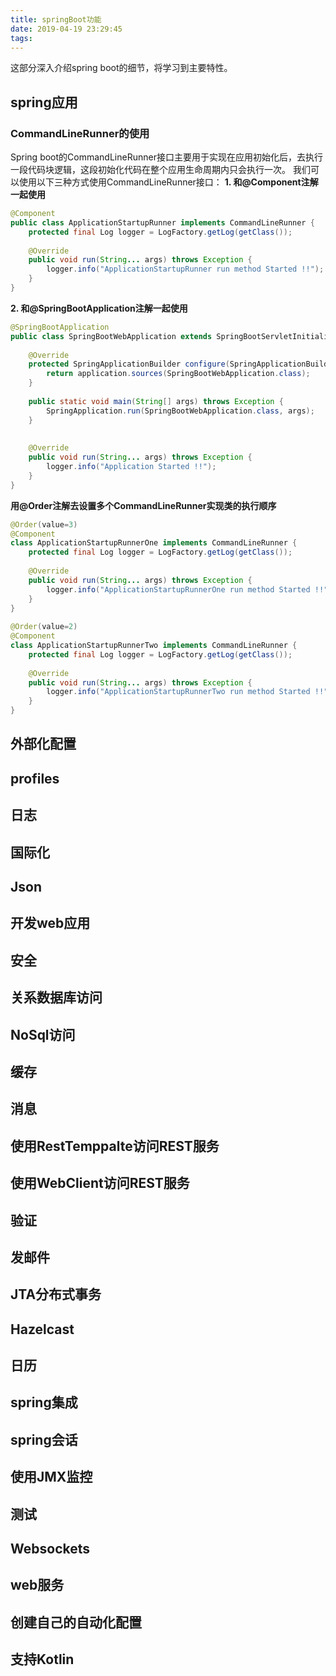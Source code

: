 ```yaml
---
title: springBoot功能
date: 2019-04-19 23:29:45
tags:
---
```

这部分深入介绍spring boot的细节，将学习到主要特性。
<!-- more -->
## spring应用
### CommandLineRunner的使用
Spring boot的CommandLineRunner接口主要用于实现在应用初始化后，去执行一段代码块逻辑，这段初始化代码在整个应用生命周期内只会执行一次。
我们可以使用以下三种方式使用CommandLineRunner接口：
**1. 和@Component注解一起使用**
```java
@Component
public class ApplicationStartupRunner implements CommandLineRunner {
    protected final Log logger = LogFactory.getLog(getClass());
 
    @Override
    public void run(String... args) throws Exception {
        logger.info("ApplicationStartupRunner run method Started !!");
    }
}
```
**2. 和@SpringBootApplication注解一起使用**
```java
@SpringBootApplication
public class SpringBootWebApplication extends SpringBootServletInitializer implements CommandLineRunner {
 
    @Override
    protected SpringApplicationBuilder configure(SpringApplicationBuilder application) {
        return application.sources(SpringBootWebApplication.class);
    }
 
    public static void main(String[] args) throws Exception {
        SpringApplication.run(SpringBootWebApplication.class, args);
    }
 
 
    @Override
    public void run(String... args) throws Exception {
        logger.info("Application Started !!");
    }
}
```
**用@Order注解去设置多个CommandLineRunner实现类的执行顺序**
```java
@Order(value=3)
@Component
class ApplicationStartupRunnerOne implements CommandLineRunner {
    protected final Log logger = LogFactory.getLog(getClass());
 
    @Override
    public void run(String... args) throws Exception {
        logger.info("ApplicationStartupRunnerOne run method Started !!");
    }
}
 
@Order(value=2)
@Component
class ApplicationStartupRunnerTwo implements CommandLineRunner {
    protected final Log logger = LogFactory.getLog(getClass());
 
    @Override
    public void run(String... args) throws Exception {
        logger.info("ApplicationStartupRunnerTwo run method Started !!");
    }
}
```
## 外部化配置
## profiles
## 日志
## 国际化
## Json
## 开发web应用
## 安全
## 关系数据库访问
## NoSql访问
## 缓存
## 消息
## 使用RestTemppalte访问REST服务
## 使用WebClient访问REST服务
## 验证
## 发邮件
## JTA分布式事务
## Hazelcast
## 日历
## spring集成
## spring会话
## 使用JMX监控
## 测试
## Websockets
## web服务
## 创建自己的自动化配置
## 支持Kotlin